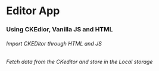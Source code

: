 # Editor App

### Using CKEdior, Vanilla JS  and HTML


###### Import CKEDitor through HTML and JS
###### Fetch data from the CKeditor and store in the Local storage

